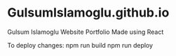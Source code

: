 # GulsumIslamoglu.github.io

Gulsum Islamoglu Website Portfolio
Made using React

To deploy changes:
npm run build
npm run deploy